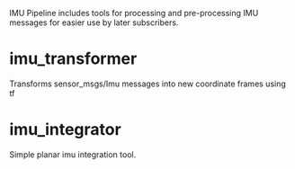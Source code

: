 IMU Pipeline includes tools for processing and pre-processing IMU messages for easier use by later subscribers.

imu_transformer
===============

Transforms sensor_msgs/Imu messages into new coordinate frames using tf

imu_integrator
==============

Simple planar imu integration tool.